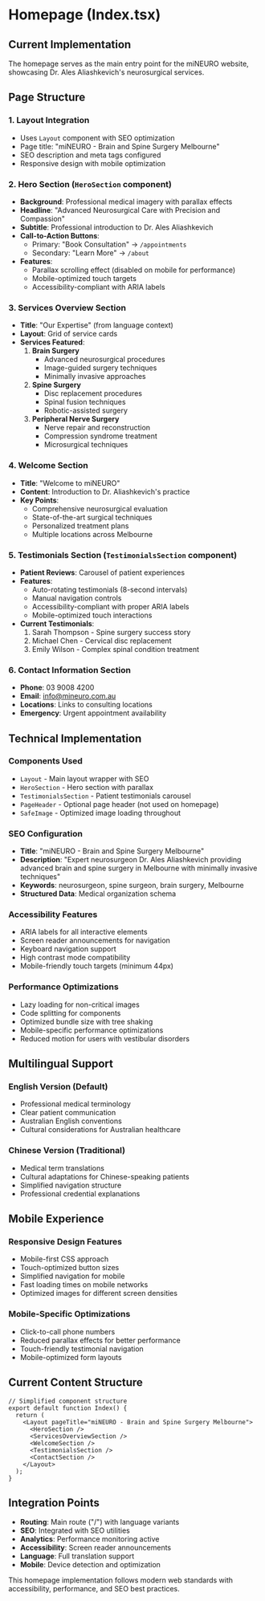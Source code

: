 
# Homepage (Index.tsx)

## Current Implementation

The homepage serves as the main entry point for the miNEURO website, showcasing Dr. Ales Aliashkevich's neurosurgical services.

## Page Structure

### 1. Layout Integration
- Uses `Layout` component with SEO optimization
- Page title: "miNEURO - Brain and Spine Surgery Melbourne"
- SEO description and meta tags configured
- Responsive design with mobile optimization

### 2. Hero Section (`HeroSection` component)
- **Background**: Professional medical imagery with parallax effects
- **Headline**: "Advanced Neurosurgical Care with Precision and Compassion"
- **Subtitle**: Professional introduction to Dr. Ales Aliashkevich
- **Call-to-Action Buttons**:
  - Primary: "Book Consultation" → `/appointments`
  - Secondary: "Learn More" → `/about`
- **Features**: 
  - Parallax scrolling effect (disabled on mobile for performance)
  - Mobile-optimized touch targets
  - Accessibility-compliant with ARIA labels

### 3. Services Overview Section
- **Title**: "Our Expertise" (from language context)
- **Layout**: Grid of service cards
- **Services Featured**:
  1. **Brain Surgery**
     - Advanced neurosurgical procedures
     - Image-guided surgery techniques
     - Minimally invasive approaches
  2. **Spine Surgery**
     - Disc replacement procedures
     - Spinal fusion techniques
     - Robotic-assisted surgery
  3. **Peripheral Nerve Surgery**
     - Nerve repair and reconstruction
     - Compression syndrome treatment
     - Microsurgical techniques

### 4. Welcome Section
- **Title**: "Welcome to miNEURO"
- **Content**: Introduction to Dr. Aliashkevich's practice
- **Key Points**:
  - Comprehensive neurosurgical evaluation
  - State-of-the-art surgical techniques
  - Personalized treatment plans
  - Multiple locations across Melbourne

### 5. Testimonials Section (`TestimonialsSection` component)
- **Patient Reviews**: Carousel of patient experiences
- **Features**:
  - Auto-rotating testimonials (8-second intervals)
  - Manual navigation controls
  - Accessibility-compliant with proper ARIA labels
  - Mobile-optimized touch interactions
- **Current Testimonials**:
  1. Sarah Thompson - Spine surgery success story
  2. Michael Chen - Cervical disc replacement
  3. Emily Wilson - Complex spinal condition treatment

### 6. Contact Information Section
- **Phone**: 03 9008 4200
- **Email**: info@mineuro.com.au
- **Locations**: Links to consulting locations
- **Emergency**: Urgent appointment availability

## Technical Implementation

### Components Used
- `Layout` - Main layout wrapper with SEO
- `HeroSection` - Hero section with parallax
- `TestimonialsSection` - Patient testimonials carousel
- `PageHeader` - Optional page header (not used on homepage)
- `SafeImage` - Optimized image loading throughout

### SEO Configuration
- **Title**: "miNEURO - Brain and Spine Surgery Melbourne"
- **Description**: "Expert neurosurgeon Dr. Ales Aliashkevich providing advanced brain and spine surgery in Melbourne with minimally invasive techniques"
- **Keywords**: neurosurgeon, spine surgeon, brain surgery, Melbourne
- **Structured Data**: Medical organization schema

### Accessibility Features
- ARIA labels for all interactive elements
- Screen reader announcements for navigation
- Keyboard navigation support
- High contrast mode compatibility
- Mobile-friendly touch targets (minimum 44px)

### Performance Optimizations
- Lazy loading for non-critical images
- Code splitting for components
- Optimized bundle size with tree shaking
- Mobile-specific performance optimizations
- Reduced motion for users with vestibular disorders

## Multilingual Support

### English Version (Default)
- Professional medical terminology
- Clear patient communication
- Australian English conventions
- Cultural considerations for Australian healthcare

### Chinese Version (Traditional)
- Medical term translations
- Cultural adaptations for Chinese-speaking patients
- Simplified navigation structure
- Professional credential explanations

## Mobile Experience

### Responsive Design Features
- Mobile-first CSS approach
- Touch-optimized button sizes
- Simplified navigation for mobile
- Fast loading times on mobile networks
- Optimized images for different screen densities

### Mobile-Specific Optimizations
- Click-to-call phone numbers
- Reduced parallax effects for better performance
- Touch-friendly testimonial navigation
- Mobile-optimized form layouts

## Current Content Structure

```tsx
// Simplified component structure
export default function Index() {
  return (
    <Layout pageTitle="miNEURO - Brain and Spine Surgery Melbourne">
      <HeroSection />
      <ServicesOverviewSection />
      <WelcomeSection />
      <TestimonialsSection />
      <ContactSection />
    </Layout>
  );
}
```

## Integration Points

- **Routing**: Main route ("/") with language variants
- **SEO**: Integrated with SEO utilities
- **Analytics**: Performance monitoring active
- **Accessibility**: Screen reader announcements
- **Language**: Full translation support
- **Mobile**: Device detection and optimization

This homepage implementation follows modern web standards with accessibility, performance, and SEO best practices.
